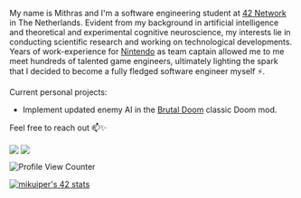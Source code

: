 My name is Mithras and I'm a software engineering student at [42 Network](https://www.42.us.org/program/the-42-program) in The Netherlands. Evident from my background in artificial intelligence and theoretical and experimental cognitive neuroscience, my interests lie in conducting scientific research and working on technological developments. Years of work-experience for [Nintendo](https://www.nintendo.nl) as team captain allowed me to me meet hundreds of talented game engineers, ultimately lighting the spark that I decided to become a fully fledged software engineer myself :zap:.

Current personal projects:  
* Implement updated enemy AI in the [Brutal Doom](https://youtu.be/oSzYliSASKc) classic Doom mod.

<!--- Currently, I work in the IT industry as data scientist and functional designer on a computer vision solution to improve recruitment processes. Specifically, I use psychophysiological biometrics extracted from video-footage to help recruiters make better pre-selection of job candidates. -->

Feel free to reach out 📫✨

<a href="mailto:mithraskuipers@gmail.com"><img align=center src="https://img.shields.io/badge/Gmail-D14836?style=for-the-badge&logo=gmail&logoColor=white" /></a> <a href="https://www.linkedin.com/in/mithraskuipers/"><img align=center src="https://img.shields.io/badge/LinkedIn-0077B5?style=for-the-badge&logo=linkedin&logoColor=white" /></a>

![Profile View Counter](https://komarev.com/ghpvc/?username=mithraskuipers)

<!--- [![mikuiper's 42 stats](https://badge42.herokuapp.com/api/stats/mikuiper?darkmode=true&cursus=C%20Piscine)](https://github.com/mithraskuipers/mithraskuipers) -->

[![mikuiper's 42 stats](https://badge42.herokuapp.com/api/stats/mikuiper?darkmode=true&privacyEmail=true)](https://github.com/mithraskuipers/mithraskuipers)

<!-- [![Logo](https://raw.githubusercontent.com/mithraskuipers/mithraskuipers/main/readme_images/codam_banner.png)](https://github.com/mithraskuipers)>

<!--
**mithraskuipers/mithraskuipers** is a ✨ _special_ ✨ repository because its `README.md` (this file) appears on your GitHub profile.

Here are some ideas to get you started:

- 🔭 I’m currently working on ...
- 🌱 I’m currently learning ...
- 👯 I’m looking to collaborate on ...
- 🤔 I’m looking for help with ...
- 💬 Ask me about ...
- 📫 How to reach me: ...
- 😄 Pronouns: ...
-  Fun fact: ...
>
